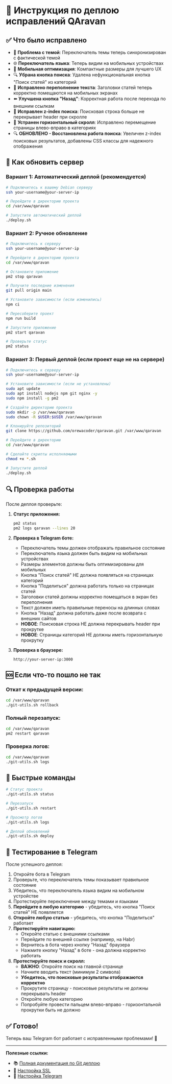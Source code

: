 # 🚀 Инструкция по деплою исправлений QAravan

## ✅ Что было исправлено

- 🎨 **Проблема с темой**: Переключатель темы теперь синхронизирован с фактической темой
- 🌐 **Переключатель языка**: Теперь видим на мобильных устройствах
- 📱 **Мобильная оптимизация**: Компактные размеры для лучшего UX
- 🔍 **Убрана кнопка поиска**: Удалена нефункциональная кнопка "Поиск статей" из категорий
- 📝 **Исправлено переполнение текста**: Заголовки статей теперь корректно помещаются на мобильных экранах
- ⬅️ **Улучшена кнопка "Назад"**: Корректная работа после перехода по внешним ссылкам
- 🎯 **Исправлен z-index поиска**: Поисковая строка больше не перекрывает header при скролле
- 📱 **Устранен горизонтальный скролл**: Исправлено перемещение страницы влево-вправо в категориях
- 🔍 **ОБНОВЛЕНО - Восстановлена работа поиска**: Увеличен z-index поисковых результатов, добавлены CSS классы для надежного отображения

## 🔄 Как обновить сервер

### Вариант 1: Автоматический деплой (рекомендуется)

```bash
# Подключитесь к вашему Debian серверу
ssh your-username@your-server-ip

# Перейдите в директорию проекта
cd /var/www/qaravan

# Запустите автоматический деплой
./deploy.sh
```

### Вариант 2: Ручное обновление

```bash
# Подключитесь к серверу
ssh your-username@your-server-ip

# Перейдите в директорию проекта
cd /var/www/qaravan

# Остановите приложение
pm2 stop qaravan

# Получите последние изменения
git pull origin main

# Установите зависимости (если изменились)
npm ci

# Пересоберите проект
npm run build

# Запустите приложение
pm2 start qaravan

# Проверьте статус
pm2 status
```

### Вариант 3: Первый деплой (если проект еще не на сервере)

```bash
# Подключитесь к серверу
ssh your-username@your-server-ip

# Установите зависимости (если не установлены)
sudo apt update
sudo apt install nodejs npm git nginx -y
sudo npm install -g pm2

# Создайте директорию проекта
sudo mkdir -p /var/www/qaravan
sudo chown -R $USER:$USER /var/www/qaravan

# Клонируйте репозиторий
git clone https://github.com/orewacoder/qaravan.git /var/www/qaravan

# Перейдите в директорию
cd /var/www/qaravan

# Сделайте скрипты исполняемыми
chmod +x *.sh

# Запустите деплой
./deploy.sh
```

## 🔍 Проверка работы

После деплоя проверьте:

1. **Статус приложения:**
   ```bash
   pm2 status
   pm2 logs qaravan --lines 20
   ```

2. **Проверка в Telegram боте:**
   - Переключатель темы должен отображать правильное состояние
   - Переключатель языка должен быть видим на мобильных устройствах
   - Размеры элементов должны быть оптимизированы для мобильных
   - Кнопка "Поиск статей" НЕ должна появляться на страницах категорий
   - Кнопка "Поделиться" должна работать только на страницах статей
   - Заголовки статей должны корректно помещаться в экран без переполнения
   - Текст должен иметь правильные переносы на длинных словах
   - Кнопка "Назад" должна работать даже после возврата с внешних сайтов
   - **НОВОЕ**: Поисковая строка НЕ должна перекрывать header при прокрутке
   - **НОВОЕ**: Страницы категорий НЕ должны иметь горизонтальную прокрутку

3. **Проверка в браузере:**
   ```
   http://your-server-ip:3000
   ```

## 🆘 Если что-то пошло не так

### Откат к предыдущей версии:
```bash
cd /var/www/qaravan
./git-utils.sh rollback
```

### Полный перезапуск:
```bash
cd /var/www/qaravan
pm2 restart qaravan
```

### Проверка логов:
```bash
cd /var/www/qaravan
./git-utils.sh logs
```

## 🎯 Быстрые команды

```bash
# Статус проекта
./git-utils.sh status

# Перезапуск
./git-utils.sh restart

# Просмотр логов
./git-utils.sh logs

# Деплой обновлений
./git-utils.sh deploy
```

## 📱 Тестирование в Telegram

После успешного деплоя:

1. Откройте бота в Telegram
2. Проверьте, что переключатель темы показывает правильное состояние
3. Убедитесь, что переключатель языка видим на мобильном устройстве
4. Протестируйте переключение между темами и языками
5. **Перейдите в любую категорию** - убедитесь, что кнопка "Поиск статей" НЕ появляется
6. **Откройте любую статью** - убедитесь, что кнопка "Поделиться" работает
7. **Протестируйте навигацию:**
   - Откройте статью с внешними ссылками
   - Перейдите по внешней ссылке (например, на Habr)
   - Вернитесь в бота через кнопку "Назад" браузера
   - Нажмите кнопку "Назад" в боте - она должна корректно работать
8. **Протестируйте поиск и скролл:**
   - **ВАЖНО**: Откройте поиск на главной странице
   - Начните вводить текст (минимум 2 символа)
   - **Убедитесь, что поисковые результаты отображаются корректно**
   - Прокрутите страницу - поисковые результаты не должны перекрывать header
   - Откройте любую категорию
   - Попробуйте провести пальцем влево-вправо - горизонтальной прокрутки быть не должно

## ✅ Готово!

Теперь ваш Telegram бот работает с исправленными проблемами! 🎉

---

**Полезные ссылки:**
- 📚 [Полная документация по Git деплою](GIT_DEPLOY.md)
- 🔧 [Настройка SSL](SSL_SETUP.md)
- 📱 [Настройка Telegram](TELEGRAM_SETUP.md) 